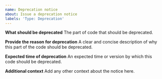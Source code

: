 ```yaml
---
name: Deprecation notice
about: Issue a deprecation notice
labels: 'Type: Deprecation'
---
```


**What should be deprecated**
The part of code that should be deprecated.

**Provide the reason for deprecation**
A clear and concise description of why this part of the code should be deprecated.

**Expected time of deprecation**
An expected time or version by which this code should be deprecated.

**Additional context**
Add any other context about the notice here.
